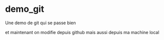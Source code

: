 # demo_git
Une demo de git qui se passe bien 

et maintenant on modifie depuis github mais aussi depuis ma machine local



